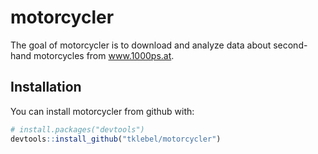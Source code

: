 # motorcycler

The goal of motorcycler is to download and analyze data about second-hand
motorcycles from www.1000ps.at.

## Installation

You can install motorcycler from github with:

```R
# install.packages("devtools")
devtools::install_github("tklebel/motorcycler")
```


